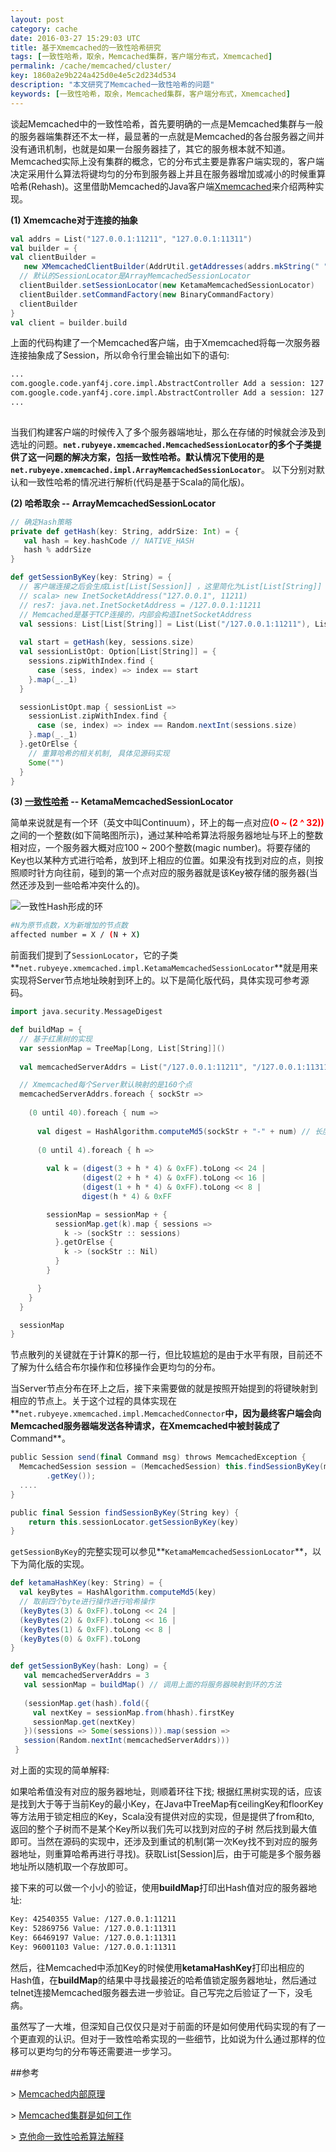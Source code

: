 ```yaml
---
layout: post
category: cache
date: 2016-03-27 15:29:03 UTC
title: 基于Xmemcached的一致性哈希研究
tags: [一致性哈希，取余，Memcached集群，客户端分布式，Xmemcached]
permalink: /cache/memcached/cluster/
key: 1860a2e9b224a425d0e4e5c2d234d534
description: "本文研究了Memcached一致性哈希的问题"
keywords: [一致性哈希，取余，Memcached集群，客户端分布式，Xmemcached]
---
```



谈起Memcached中的一致性哈希，首先要明确的一点是Memcached集群与一般的服务器端集群还不太一样，最显著的一点就是Memcached的各台服务器之间并没有通讯机制，也就是如果一台服务器挂了，其它的服务根本就不知道。
Memcached实际上没有集群的概念，它的分布式主要是靠客户端实现的，客户端决定采用什么算法将键均匀的分布到服务器上并且在服务器增加或减小的时候重算哈希(Rehash)。这里借助Memcached的Java客户端[Xmemcached](https://code.google.com/p/xmemcached/wiki/User_Guide)来介绍两种实现。
  
<b class="highlight">(1) Xmemcache对于连接的抽象</b>
   
```scala
val addrs = List("127.0.0.1:11211", "127.0.0.1:11311")
val builder = {
val clientBuilder = 
   new XMemcachedClientBuilder(AddrUtil.getAddresses(addrs.mkString(" ")))
  // 默认的SessionLocator是ArrayMemcachedSessionLocator
  clientBuilder.setSessionLocator(new KetamaMemcachedSessionLocator)
  clientBuilder.setCommandFactory(new BinaryCommandFactory)
  clientBuilder
}
val client = builder.build
```
    
上面的代码构建了一个Memcached客户端，由于Xmemcached将每一次服务器连接抽象成了Session，所以命令行里会输出如下的语句:
    
```bash    
...
com.google.code.yanf4j.core.impl.AbstractController Add a session: 127.0.0.1:11211
com.google.code.yanf4j.core.impl.AbstractController Add a session: 127.0.0.1:11311
...
    
```

当我们构建客户端的时候传入了多个服务器端地址，那么在存储的时候就会涉及到选址的问题。**`net.rubyeye.xmemcached.MemcachedSessionLocator`**的多个子类提供了这一问题的解决方案，包括一致性哈希。默认情况下使用的是**`net.rubyeye.xmemcached.impl.ArrayMemcachedSessionLocator`**。
以下分别对默认和一致性哈希的情况进行解析(代码是基于Scala的简化版)。
   
    
<b class="highlight">(2) 哈希取余 -- ArrayMemcachedSessionLocator</b>
     
```scala
// 确定Hash策略
private def getHash(key: String, addrSize: Int) = {
   val hash = key.hashCode // NATIVE_HASH
   hash % addrSize
}

def getSessionByKey(key: String) = {
  // 客户端连接之后会生成List[List[Session]] ，这里简化为List[List[String]]
  // scala> new InetSocketAddress("127.0.0.1", 11211)
  // res7: java.net.InetSocketAddress = /127.0.0.1:11211
  // Memcached是基于TCP连接的，内部会构造InetSocketAddress
  val sessions: List[List[String]] = List(List("/127.0.0.1:11211"), List("/127.0.0.1:11311"))
  
  val start = getHash(key, sessions.size)
  val sessionListOpt: Option[List[String]] = {
    sessions.zipWithIndex.find {
      case (sess, index) => index == start
    }.map(_._1)
  }

  sessionListOpt.map { sessionList =>
    sessionList.zipWithIndex.find {
      case (se, index) => index == Random.nextInt(sessions.size)
    }.map(_._1)
  }.getOrElse {
    // 重算哈希的相关机制, 具体见源码实现
    Some("")
  }
}   
```

<p style="display:none">
这种实现有一个问题，就是当Server节点增加或者是减小的时候(如果节点由N变到N + 1那么最坏的情况下有```N / (N + 1)```的数据受到影响)，这个时候如果是涉及到数据库数据的缓存，就会产生大量的查询，对服务器造成不小的压力。
</p>
    

<b class="highlight">(3) [一致性哈希](https://www.quora.com/What-is-the-best-way-to-add-remove-a-new-server-in-memcached-without-restarting-it-to-avoid-rehashing-Is-it-possible) -- KetamaMemcachedSessionLocator</b>

简单来说就是有一个环（英文中叫Continuum），环上的每一点对应<b style="color:red">(0 ~ (2 ^ 32))</b>之间的一个整数(如下简略图所示)，通过某种哈希算法将服务器地址与环上的整数相对应，一个服务器大概对应100 ~ 200个整数(magic number)。将要存储的Key也以某种方式进行哈希，放到环上相应的位置。如果没有找到对应的点，则按照顺时针方向往前，碰到的第一个点对应的服务器就是该Key被存储的服务器(当然还涉及到一些哈希冲突什么的)。

![一致性Hash形成的环](/static/images/charts/2016-03-27/continuum.png)
        
<p style="display:none">
这种情况下如果Memcache集群中加入一个节点，受影响的数据量为其总结点缓存量的1 / 3
    
```bash
#N为原节点数，X为新增加的节点数
affected number = X / (N + X) 
```
</p>

前面我们提到了`SessionLocator`，它的子类**`net.rubyeye.xmemcached.impl.KetamaMemcachedSessionLocator`**就是用来实现将Server节点地址映射到环上的。以下是简化版代码，具体实现可参考源码。


```scala
import java.security.MessageDigest

def buildMap = {
  // 基于红黑树的实现
  var sessionMap = TreeMap[Long, List[String]]()
  
  val memcachedServerAddrs = List("/127.0.0.1:11211", "/127.0.0.1:11311")

  // Xmemcached每个Server默认映射的是160个点
  memcachedServerAddrs.foreach { sockStr =>
  
    (0 until 40).foreach { num =>
    
      val digest = HashAlgorithm.computeMd5(sockStr + "-" + num) // 长度为16的Array[Byte]
      
      (0 until 4).foreach { h =>
        
        val k = (digest(3 + h * 4) & 0xFF).toLong << 24 | 
                (digest(2 + h * 4) & 0xFF).toLong << 16 | 
                (digest(1 + h * 4) & 0xFF).toLong << 8 | 
                digest(h * 4) & 0xFF

        sessionMap = sessionMap + {
          sessionMap.get(k).map { sessions =>
            k -> (sockStr :: sessions)
          }.getOrElse {
            k -> (sockStr :: Nil)
          }
        }

      }
    }
  }

  sessionMap
}    

```

节点散列的关键就在于计算K的那一行，但比较尴尬的是由于水平有限，目前还不了解为什么结合布尔操作和位移操作会更均匀的分布。

当Server节点分布在环上之后，接下来需要做的就是按照开始提到的将键映射到相应的节点上。关于这个过程的具体实现在**`net.rubyeye.xmemcached.impl.MemcachedConnector`**中，因为最终客户端会向Memcached服务器端发送各种请求，在Xmemcached中被封装成了**Command**。


```scala
public Session send(final Command msg) throws MemcachedException {
  MemcachedSession session = (MemcachedSession) this.findSessionByKey(msg
		.getKey());
  ....
}

public final Session findSessionByKey(String key) {
    return this.sessionLocator.getSessionByKey(key)
}
```
  
`getSessionByKey`的完整实现可以参见**```KetamaMemcachedSessionLocator```**，以下为简化版的实现。
  

```scala
def ketamaHashKey(key: String) = {
  val keyBytes = HashAlgorithm.computeMd5(key)
  // 取前四个byte进行操作进行哈希操作
  (keyBytes(3) & 0xFF).toLong << 24 | 
  (keyBytes(2) & 0xFF).toLong << 16 |
  (keyBytes(1) & 0xFF).toLong << 8 |
  (keyBytes(0) & 0xFF).toLong
}

def getSessionByKey(hash: Long) = {
   val memcachedServerAddrs = 3
   val sessionMap = buildMap() // 调用上面的将服务器映射到环的方法
   
   (sessionMap.get(hash).fold({
     val nextKey = sessionMap.from(hhash).firstKey
     sessionMap.get(nextKey)
   })(sessions => Some(sessions))).map(session =>             
   session(Random.nextInt(memcachedServerAddrs)))
 }
```
    
对上面的实现的简单解释: 

如果哈希值没有对应的服务器地址，则顺着环往下找; 根据红黑树实现的话，应该是找到大于等于当前Key的最小Key，在Java中TreeMap有ceilingKey和floorKey等方法用于锁定相应的Key，Scala没有提供对应的实现，但是提供了from和to, 返回的整个子树而不是某个Key所以我们先可以找到对应的子树 然后找到最大值即可。当然在源码的实现中，还涉及到重试的机制(第一次Key找不到对应的服务器地址，则重算哈希再进行寻找)。获取List[Session]后，由于可能是多个服务器地址所以随机取一个存放即可。
      
接下来的可以做一个小小的验证，使用**buildMap**打印出Hash值对应的服务器地址:

```bash        
Key: 42540355 Value: /127.0.0.1:11211
Key: 52869756 Value: /127.0.0.1:11311
Key: 66469197 Value: /127.0.0.1:11311
Key: 96001103 Value: /127.0.0.1:11311
```
   
然后，往Memcached中添加Key的时候使用**ketamaHashKey**打印出相应的Hash值，在**buildMap**的结果中寻找最接近的哈希值锁定服务器地址，然后通过telnet连接Memcached服务器去进一步验证。自己写完之后验证了一下，没毛病。
    
虽然写了一大堆，但深知自己仅仅只是对于前面的环是如何使用代码实现的有了一个更直观的认识。但对于一致性哈希实现的一些细节，比如说为什么通过那样的位移可以更均匀的分布等还需要进一步学习。
   
 
##参考

\> [Memcached内部原理](https://www.adayinthelifeof.nl/2011/02/06/memcache-internals/)

\> [Memcached集群是如何工作](https://www.quora.com/How-does-a-Memcache-cluster-work)

\> [克他命一致性哈希算法解释](http://www.last.fm/user/RJ/journal/2007/04/10/rz_libketama_-_a_consistent_hashing_algo_for_memcache_clients)

